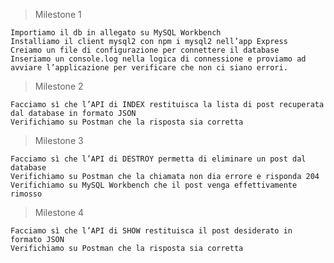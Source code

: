 > Milestone 1

    Importiamo il db in allegato su MySQL Workbench
    Installiamo il client mysql2 con npm i mysql2 nell’app Express
    Creiamo un file di configurazione per connettere il database
    Inseriamo un console.log nella logica di connessione e proviamo ad avviare l’applicazione per verificare che non ci siano errori.


> Milestone 2

    Facciamo sì che l’API di INDEX restituisca la lista di post recuperata dal database in formato JSON
    Verifichiamo su Postman che la risposta sia corretta


> Milestone 3

    Facciamo sì che l’API di DESTROY permetta di eliminare un post dal database
    Verifichiamo su Postman che la chiamata non dia errore e risponda 204
    Verifichiamo su MySQL Workbench che il post venga effettivamente rimosso


> Milestone 4

    Facciamo sì che l’API di SHOW restituisca il post desiderato in formato JSON
    Verifichiamo su Postman che la risposta sia corretta